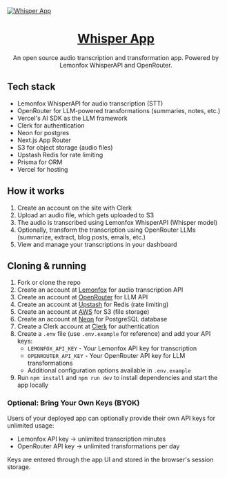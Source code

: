 <a href="https://github.com/nutlope/whisper-app">
  <img alt="Whisper App" src="./public/og.jpg">
  <h1 align="center">Whisper App</h1>
</a>

<p align="center">
  An open source audio transcription and transformation app. Powered by Lemonfox WhisperAPI and OpenRouter.
</p>

## Tech stack

- Lemonfox WhisperAPI for audio transcription (STT)
- OpenRouter for LLM-powered transformations (summaries, notes, etc.)
- Vercel's AI SDK as the LLM framework
- Clerk for authentication
- Neon for postgres
- Next.js App Router
- S3 for object storage (audio files)
- Upstash Redis for rate limiting
- Prisma for ORM
- Vercel for hosting

## How it works

1. Create an account on the site with Clerk
2. Upload an audio file, which gets uploaded to S3
3. The audio is transcribed using Lemonfox WhisperAPI (Whisper model)
4. Optionally, transform the transcription using OpenRouter LLMs (summarize, extract, blog posts, emails, etc.)
5. View and manage your transcriptions in your dashboard

## Cloning & running

1. Fork or clone the repo
2. Create an account at [Lemonfox](https://lemonfox.ai) for audio transcription API
3. Create an account at [OpenRouter](https://openrouter.ai) for LLM API
4. Create an account at [Upstash](https://upstash.com/) for Redis (rate limiting)
5. Create an account at [AWS](https://aws.amazon.com/) for S3 (file storage)
6. Create an account at [Neon](https://neon.com/) for PostgreSQL database
7. Create a Clerk account at [Clerk](https://clerk.com/) for authentication
8. Create a `.env` file (use `.env.example` for reference) and add your API keys:
   - `LEMONFOX_API_KEY` - Your Lemonfox API key for transcription
   - `OPENROUTER_API_KEY` - Your OpenRouter API key for LLM transformations
   - Additional configuration options available in `.env.example`
9. Run `npm install` and `npm run dev` to install dependencies and start the app locally

### Optional: Bring Your Own Keys (BYOK)

Users of your deployed app can optionally provide their own API keys for unlimited usage:
- Lemonfox API key → unlimited transcription minutes
- OpenRouter API key → unlimited transformations per day

Keys are entered through the app UI and stored in the browser's session storage.
